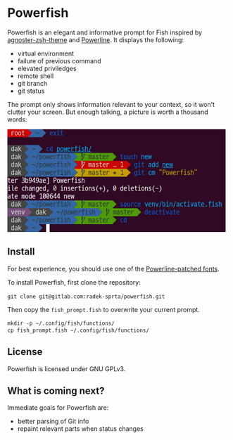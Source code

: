 # Powerfish

Powerfish is an elegant and informative prompt for Fish inspired by [agnoster-zsh-theme](https://github.com/agnoster/agnoster-zsh-theme) and [Powerline](https://github.com/powerline/powerline). It displays the following:

* virtual environment
* failure of previous command
* elevated priviledges
* remote shell
* git branch
* git status

The prompt only shows information relevant to your context, so it won't clutter your screen. But enough talking, a picture is worth a thousand words:

![Powerfish](prompt.png)

## Install

For best experience, you should use one of the [Powerline-patched fonts](https://github.com/Lokaltog/powerline-fonts).

To install Powerfish, first clone the repository:

`git clone git@gitlab.com:radek-sprta/powerfish.git`

Then copy the `fish_prompt.fish` to overwrite your current prompt.
```
mkdir -p ~/.config/fish/functions/
cp fish_prompt.fish ~/.config/fish/functions/
```

## License

Powerfish is licensed under GNU GPLv3.

## What is coming next?

Immediate goals for Powerfish are:

* better parsing of Git info
* repaint relevant parts when status changes
